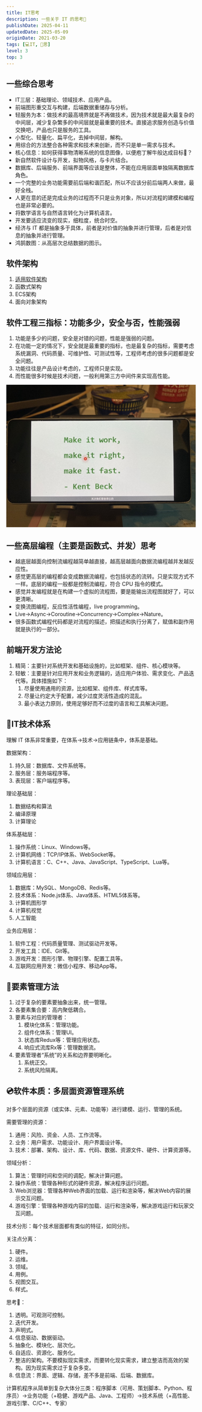 ```yaml
---
title: IT思考
description: 一些关于 IT 的思考🤔
publishDate: 2025-04-11
updatedDate: 2025-05-09
originDate: 2021-03-20
tags: [💻IT, 🤔思]
level: 3
top: 3
---
```


## 一些综合思考

- IT三层：基础理论、领域技术、应用产品。
- 前端图形重交互与构建，后端数据重储存与分析。
- 轻服务为本：做技术的最高境界就是不再做技术，因为技术就是最大最复杂的中间层，减少复杂繁多的中间层就是最重要的技术。直接追求服务创造与价值交换吧，产品也只是服务的工具。
- 小型化、轻量化、扁平化，去掉中间层，解构。
- 用综合的方法整合各种需求和技术来创新，而不只是单一需求与技术。
- 核心信息：如何获得事物清晰系统的信息图像，以便庖丁解牛般达成目标🎯？
- 新自然软件设计与开发，拟物风格，与卡片结合。
- 数据库、后端服务、前端界面等应该是整体，不能在应用层面单独隔离数据库角色。
- 一个完整的业务功能需要前后端和谐匹配，所以不应该分前后端两人来做，最好全栈。
- 人更在意的还是完成业务的过程而不只是业务对象，所以对流程的建模和编程也是非常必要的。
- 将数学语言与自然语言转化为计算机语言。
- 开发要适应流变的现实，细粒度，统合时空。
- 经济与 IT 都是抽象多于具体，前者是对价值的抽象并进行管理，后者是对信息的抽象并进行管理。
- 鸿鹄数图：从高层次总结数据的图示。

## 软件架构

1. [适用软件架构](/posts/20240623-fit-software)
2. 函数式架构
3. ECS架构
4. 面向对象架构

## 软件工程三指标：功能多少，安全与否，性能强弱

1. 功能是多少的问题，安全是对错的问题，性能是强弱的问题。
2. 在功能一定的情况下，安全就是最重要的指标，也是最复杂的指标，需要考虑系统漏洞、代码质量、可维护性、可测试性等，工程师考虑的很多问题都是安全问题。
3. 功能往往是产品设计考虑的，工程师只是实现。
4. 而性能很多时候是技术问题，一般利用第三方中间件来实现高性能。

![Work Right Fast](./images/work-right-fast.jpg)

## 一些高层编程（主要是函数式、并发）思考

- 越底层越面向控制流编程越简单越直接，越高层越面向数据流编程越并发越反应性。
- 感觉更高层的编程都会变成数据流编程，也包括状态的流转。只是实现方式不一样。底层的编程一般都是控制流编程，符合 CPU 指令的模式。
- 感觉并发编程就是在构建一个虚拟的流程图，要是能输出流程图就好了，可以更清晰。
- 变换流图编程，反应性活性编程，live programming。
- Live->Async->Coroutine->Concurrency->Complex->Nature。
- 很多函数式编程代码都是对流程的描述，把描述和执行分离了，赋值和副作用就是执行的一部分。

## 前端开发方法论

1. 精简：主要针对系统开发和基础设施的，比如框架、组件、核心模块等。
2. 轻敏：主要是针对应用开发和业务逻辑的，适应用户体验、需求变化、产品迭代等。具体措施如下：
    1. 尽量使用通用的资源，比如框架、组件库、样式库等。
    2. 尽量让约定大于配置，减少过度灵活性造成的混乱。
    3. 最小表达力原则，使用足够好而不过度的语言和工具解决问题。

## 🌃IT技术体系

理解 IT 体系非常重要，在体系->技术->应用链条中，体系是基础。

数据架构：
1. 持久层：数据库、文件系统等。
2. 服务层：服务端程序等。
3. 表现层：客户端程序等。

理论基础层：
1. 数据结构和算法
2. 编译原理
3. 计算理论

体系基础层：
1. 操作系统：Linux、Windows等。
2. 计算机网络：TCP/IP体系、WebSocket等。
3. 计算机语言：C、C++、Java、JavaScript、TypeScript、Lua等。

领域应用层：
1. 数据库：MySQL、MongoDB、Redis等。
2. 技术体系：Node.js体系、Java体系、HTML5体系等。
3. 计算机图形学
4. 计算机视觉
5. 人工智能

业务应用层：
1. 软件工程：代码质量管理、测试驱动开发等。
2. 开发工具：IDE、Git等。
3. 游戏开发：图形引擎、物理引擎、配置工具等。
4. 互联网应用开发：微信小程序、移动App等。

## 💎要素管理方法

1. 过于复杂的要素要抽象出来，统一管理。
2. 各要素集合要：高内聚低耦合。
3. 要素与对应的管理者：
    1. 模块化体系：管理功能。
    2. 组件化体系：管理UI。
    3. 状态库Redux等：管理应用状态。
    4. 响应式流库Rx等：管理数据流。
4. 要素管理者“系统”的关系和边界要明晰化。
    1. 系统正交。
    2. 系统风险隔离。

## 💿软件本质：多层面资源管理系统

对多个层面的资源（或实体、元素、功能等）进行建模、运行、管理的系统。

需要管理的资源：
1. 通用：风险、资金、人员、工作流等。
2. 业务：用户需求、功能设计、用户界面设计等。
3. 技术：部署、架构、设计、库、代码、数据、资源文件、硬件、计算资源等。

领域分析：
1. 算法：管理时间和空间的调配，解决计算问题。
2. 操作系统：管理各种形式的硬件资源，解决程序运行问题。
3. Web浏览器：管理各种Web界面的加载、运行和渲染等，解决Web内容的展示交互问题。
4. 游戏引擎：管理各种游戏内容的加载、运行和渲染等，解决游戏运行和玩家交互问题。

技术分形：每个技术层面都有类似的特征，如同分形。

关注点分离：
1. 硬件。
2. 运维。
3. 领域。
4. 用例。
5. 视图交互。
6. 样式。

思考🤔：
1. 透明。可观测可控制。
2. 迭代开发。
3. 声明式。
4. 信息驱动、数据驱动。
5. 抽象化、模块化、层次化。
6. 自适应、资源化、服务化。
7. 整洁的架构。不要模拟现实需求，而要转化现实需求，建立整洁而高效的架构。因为现实需求过于复杂多变。
8. 信息流：界面、逻辑、存储，差不多是前端、后端、数据库。

计算机程序从简单到复杂大体分三类：程序脚本（可用、策划脚本、Python、程序员）->业务功能（+稳健、游戏产品、Java、工程师）->技术系统（+高性能、游戏引擎、C/C++、专家）
